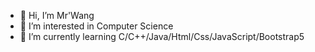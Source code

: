 - 👋 Hi, I’m Mr'Wang
- 👀 I’m interested in Computer Science
- 🌱 I’m currently learning C/C++/Java/Html/Css/JavaScript/Bootstrap5
